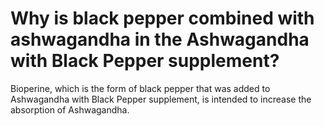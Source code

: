 # Why is black pepper combined with ashwagandha in the Ashwagandha with Black Pepper supplement?

Bioperine, which is the form of black pepper that was added to Ashwagandha with Black Pepper supplement, is intended to increase the absorption of Ashwagandha.